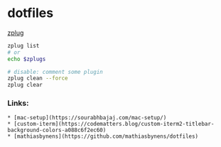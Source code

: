 # dotfiles

[zplug](https://github.com/zplug/zplug)

```bash
zplug list
# or
echo $zplugs

# disable: comment some plugin
zplug clean --force
zplug clear
```

### Links:

	* [mac-setup](https://sourabhbajaj.com/mac-setup/)
	* [custom-iterm](https://codematters.blog/custom-iterm2-titlebar-background-colors-a088c6f2ec60)
	* [mathiasbynens](https://github.com/mathiasbynens/dotfiles)
